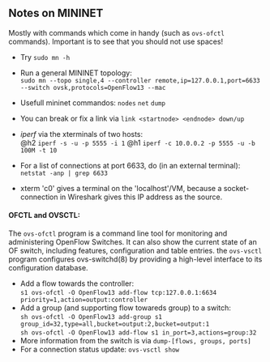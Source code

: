 ## Notes on MININET
Mostly with commands which come in handy (such as `ovs-ofctl` commands).
Important is to see that you should not use spaces!

* Try `sudo mn -h`
* Run a general MININET topology:  
`sudo mn --topo single,4 --controller remote,ip=127.0.0.1,port=6633 --switch ovsk,protocols=OpenFlow13 --mac`
* Usefull mininet commandos: `nodes` `net` `dump`
* You can break or fix a link via `link <startnode> <endnode> down/up`

* _iperf_ via the xterminals of two hosts:  
  @h2 `iperf -s -u -p 5555 -i 1`
  @h1 `iperf -c 10.0.0.2 -p 5555 -u -b 100M -t 10`

* For a list of connections at port 6633, do (in an external terminal):  
  `netstat -anp | grep 6633`

* xterm 'c0' gives a terminal on the 'localhost'/VM, because a socket-connection in Wireshark gives this IP address as the source.


#### OFCTL and OVSCTL:
The `ovs-ofctl` program is a command line tool for monitoring and administering OpenFlow Switches.
It can also show the current state of an OF switch, including features, configuration and table entries.
the `ovs-vsctl` program configures ovs-switchd(8) by providing a high-level interface to its configuration database.

* Add a flow towards the controller:  
  `s1 ovs-ofctl -O OpenFlow13 add-flow tcp:127.0.0.1:6634 priority=1,action=output:controller`
* Add a group (and supporting flow towareds group) to a switch:  
  `sh ovs-ofctl -O OpenFlow13 add-group s1 group_id=32,type=all,bucket=output:2,bucket=output:1`  
  `sh ovs-ofctl -O OpenFlow13 add-flow s1 in_port=3,actions=group:32`
* More information from the switch is via `dump-[flows, groups, ports]`
* For a connection status update: `ovs-vsctl show`